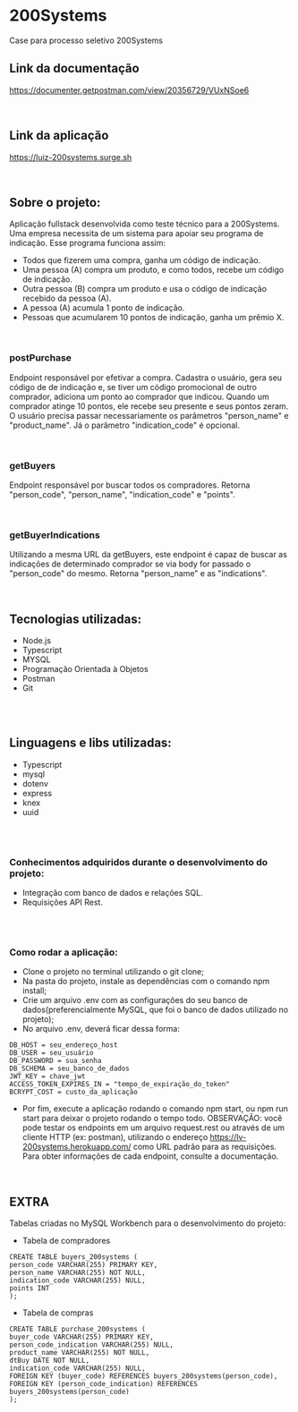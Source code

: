 # 200Systems
Case para processo seletivo 200Systems

## Link da documentação
https://documenter.getpostman.com/view/20356729/VUxNSoe6

<br>

## Link da aplicação
https://luiz-200systems.surge.sh

<br>

## Sobre o projeto: 
Aplicação fullstack desenvolvida como teste técnico para a 200Systems. Uma empresa necessita de um sistema para apoiar seu programa de indicação. Esse programa funciona assim:

- Todos que fizerem uma compra, ganha um código de indicação.
- Uma pessoa (A) compra um produto, e como todos, recebe um código de indicação.
- Outra pessoa (B) compra um produto e usa o código de indicação recebido da pessoa (A).
- A pessoa (A) acumula 1 ponto de indicação.
- Pessoas que acumularem 10 pontos de indicação, ganha um prêmio X.

<br>

### postPurchase
Endpoint responsável por efetivar a compra. Cadastra o usuário, gera seu código de de indicação e, se tiver um código promocional de outro comprador, adiciona um ponto ao comprador que indicou. Quando um comprador atinge 10 pontos, ele recebe seu presente e seus pontos zeram.
O usuário precisa passar necessariamente os parâmetros "person_name" e "product_name". Já o parâmetro "indication_code" é opcional.

<br>

### getBuyers
Endpoint responsável por buscar todos os compradores. Retorna "person_code", "person_name", "indication_code" e "points".

<br>


### getBuyerIndications
Utilizando a mesma URL da getBuyers, este endpoint é capaz de buscar as indicações de determinado comprador se via body for passado o "person_code" do mesmo. Retorna "person_name" e as "indications".

<br>

## Tecnologias utilizadas:
- Node.js
- Typescript
- MYSQL
- Programação Orientada à Objetos
- Postman
- Git
<br>
<br>

## Linguagens e libs utilizadas:
- Typescript
- mysql
- dotenv
- express
- knex
- uuid

<br>
<br>

### Conhecimentos adquiridos durante o desenvolvimento do projeto:
- Integração com banco de dados e relações SQL.
- Requisições API Rest.

<br>
<br>

### Como rodar a aplicação:
- Clone o projeto no terminal utilizando o git clone;
- Na pasta do projeto, instale as dependências com o comando npm install;
- Crie um arquivo .env com as configurações do seu banco de dados(preferencialmente MySQL, que foi o banco de dados utilizado no projeto);
- No arquivo .env, deverá ficar dessa forma:

```
DB_HOST = seu_endereço_host
DB_USER = seu_usuário
DB_PASSWORD = sua_senha
DB_SCHEMA = seu_banco_de_dados
JWT_KEY = chave_jwt
ACCESS_TOKEN_EXPIRES_IN = "tempo_de_expiração_do_token"
BCRYPT_COST = custo_da_aplicação
```
- Por fim, execute a aplicação rodando o comando npm start, ou npm run start para deixar o projeto rodando o tempo todo.
OBSERVAÇÃO: você pode testar os endpoints em um arquivo request.rest ou através de um cliente HTTP (ex: postman), utilizando o endereço https://lv-200systems.herokuapp.com/ como URL padrão para as requisições. Para obter informações de cada endpoint, consulte a documentação.
<br>

## EXTRA

Tabelas criadas no MySQL Workbench para o desenvolvimento do projeto:

- Tabela de compradores
```
CREATE TABLE buyers_200systems (
person_code VARCHAR(255) PRIMARY KEY,
person_name VARCHAR(255) NOT NULL,
indication_code VARCHAR(255) NULL,
points INT
);
```

- Tabela de compras
```
CREATE TABLE purchase_200systems (
buyer_code VARCHAR(255) PRIMARY KEY,
person_code_indication VARCHAR(255) NULL,
product_name VARCHAR(255) NOT NULL,
dtBuy DATE NOT NULL,
indication_code VARCHAR(255) NULL,
FOREIGN KEY (buyer_code) REFERENCES buyers_200systems(person_code),
FOREIGN KEY (person_code_indication) REFERENCES buyers_200systems(person_code)
);
```